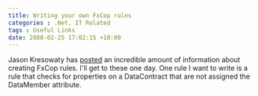 ```yaml
---
title: Writing your own FxCop rules
categories : .Net, IT Related
tags : Useful Links
date: 2008-02-25 17:02:15 +10:00
---
```


Jason Kresowaty has [posted][0] an incredible amount of information about creating FxCop rules. I'll get to these one day. One rule I want to write is a rule that checks for properties on a DataContract that are not assigned the DataMember attribute.

[0]: http://www.binarycoder.net/fxcop/html/index.html

